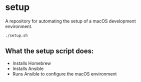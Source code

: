 # setup

A repository for automating the setup of a macOS development environment.

```sh
./setup.sh
```

## What the setup script does:

- Installs Homebrew
- Installs Ansible
- Runs Ansible to configure the macOS environment
